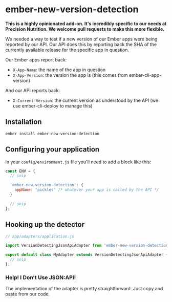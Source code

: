 ember-new-version-detection
==============================================================================

**This is a highly opinionated add-on. It's incredibly specific to our needs at
Precision Nutrition. We welcome pull requests to make this more flexible.**

We needed a way to test if a new version of our Ember apps were being reported
by our API. Our API does this by reporting back the SHA of the currently
available release for the specific app in question.

Our Ember apps report back:

* `X-App-Name`: the name of the app in question
* `X-App-Version`: the version the app is (this comes from ember-cli-app-version)

And our API reports back:

* `X-Current-Version`: the current version as understood by the API (we use
  ember-cli-deploy to manage this)

Installation
------------------------------------------------------------------------------

`ember install ember-new-version-detection`

Configuring your application
----------------------------

In your `config/environment.js` file you'll need to add a block like this:

```javascript
const ENV = {
  // snip

  'ember-new-version-detection': {
    appName: 'pickles' /* whatever your app is called by the API */
  }

  // snip
};
```

Hooking up the detector
-----------------------

```javascript
// app/adapters/application.js

import VersionDetectingJsonApiAdapter from 'ember-new-version-detection/adapter/json-api';

export default class MyAdapter extends VersionDetectingJsonApiAdapter {
  // snip
};
```

### Help! I Don't Use JSON:API!

The implementation of the adapter is pretty straightforward. Just copy and paste from our code.

